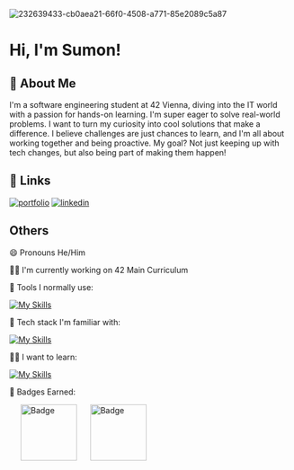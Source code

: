 
![232639433-cb0aea21-66f0-4508-a771-85e2089c5a87](https://github.com/sumon-ohid/Sumon-ohid/assets/117649754/3b9757c0-de92-4b3f-9170-cf7571379862)

# Hi, I'm Sumon! 

## 🚀 About Me
I'm a software engineering student at 42 Vienna, diving into the IT world
with a passion for hands-on learning. I'm super eager to solve real-world problems. I want to turn my
curiosity into cool solutions that make a difference. I believe challenges
are just chances to learn, and I'm all about working together and being
proactive. My goal? Not just keeping up with tech changes, but also being
part of making them happen!

## 🔗 Links
[![portfolio](https://img.shields.io/badge/my_portfolio-000?style=for-the-badge&logo=ko-fi&logoColor=white)](https://sumon.42web.io/)
[![linkedin](https://img.shields.io/badge/linkedin-0A66C2?style=for-the-badge&logo=linkedin&logoColor=white)](https://www.linkedin.com/in/sumon-md-ohiduzzaman/)

## Others
😄 Pronouns He/Him

👩‍💻 I'm currently working on 42 Main Curriculum


🧰 Tools I normally use:

[![My Skills](https://skillicons.dev/icons?i=vscode,ubuntu,git&perline=10)](https://skillicons.dev)


🧠 Tech stack I'm familiar with:

[![My Skills](https://skillicons.dev/icons?i=bash,c,cpp,html,css,js,django,docker,nginx,mysql,postgres&perline=15)](https://skillicons.dev)


👩‍💻 I want to learn:

[![My Skills](https://skillicons.dev/icons?i=py,cs,dotnet,selenium,qt,unity,kubernetes&perline=10)](https://skillicons.dev)

🏅 Badges Earned:

<img src="https://github.com/user-attachments/assets/f1bd8b44-2171-4295-b473-591af7da413d" alt="Badge" width="100" height="100"  style="margin-left: 20px;">

<img src="https://github.com/user-attachments/assets/70e33a71-6e7d-4193-99b5-71b02fda3d1b" alt="Badge" width="100" height="100"  style="margin-left: 20px;">
